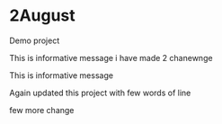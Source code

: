 # 2August
Demo project

This is informative message i have made 2 chanewnge

This is informative message

Again updated this project with few words of line

few more change
